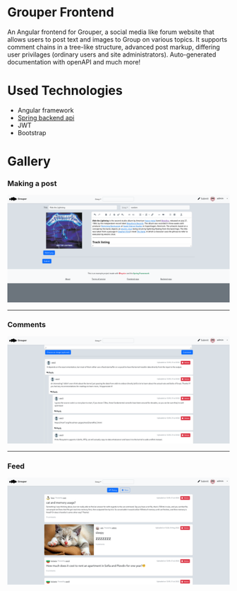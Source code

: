 # Grouper Frontend
An Angular frontend for Grouper, a social media like forum website
that allows users to post text and images to Group on various topics.
It supports comment chains in a tree-like structure, advanced post markup, differing user privilages
(ordinary users and site administrators). Auto-generated documentation with openAPI and much more!


# Used Technologies
* Angular framework
* [Spring backend api](https://github.com/Goshenkata/grouper-api)
* JWT
* Bootstrap


# Gallery
### Making a post
![Making a post](./src/assets/images/post.png)
- - -
### Comments
![commentS](./src/assets/images/comments.png)
- - -
### Feed
![Feed view](./src/assets/images/feed.png)
